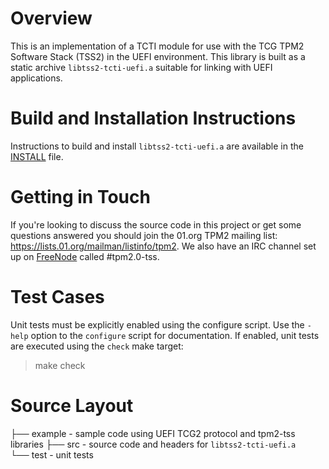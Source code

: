 # Overview
This is an implementation of a TCTI module for use with the TCG TPM2
Software Stack (TSS2) in the UEFI environment. This library is built as a
static archive `libtss2-tcti-uefi.a` suitable for linking with UEFI
applications.

# Build and Installation Instructions
Instructions to build and install `libtss2-tcti-uefi.a` are available in
the [INSTALL](INSTALL.md) file.

# Getting in Touch
If you're looking to discuss the source code in this project or get some
questions answered you should join the 01.org TPM2 mailing list:
https://lists.01.org/mailman/listinfo/tpm2.
We also have an IRC channel set up on [FreeNode](https://freenode.net/)
called \#tpm2.0-tss.

# Test Cases
Unit tests must be explicitly enabled using the configure script. Use the
`-help` option to the `configure` script for documentation. If enabled, unit
tests are executed using the `check` make target:
> make check

# Source Layout
├── example - sample code using UEFI TCG2 protocol and tpm2-tss libraries
├── src  - source code and headers for `libtss2-tcti-uefi.a`  
└── test - unit tests
